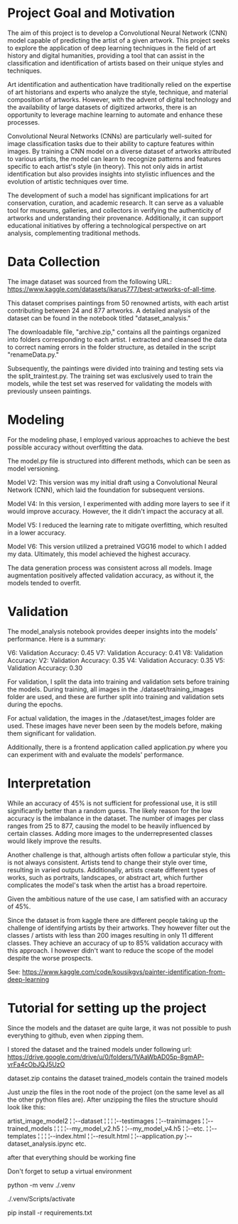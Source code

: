 # Project Goal and Motivation

The aim of this project is to develop a Convolutional Neural Network (CNN) model capable of predicting the artist of a given artwork. 
This project seeks to explore the application of deep learning techniques in the field of art history and digital humanities, 
providing a tool that can assist in the classification and identification of artists based on their unique styles and techniques.

Art identification and authentication have traditionally relied on the expertise of art historians and experts who analyze the style, 
technique, and material composition of artworks. However, with the advent of digital technology and the availability of large datasets of digitized artworks, 
there is an opportunity to leverage machine learning to automate and enhance these processes.

Convolutional Neural Networks (CNNs) are particularly well-suited for image classification tasks due to their ability to capture features within images. 
By training a CNN model on a diverse dataset of artworks attributed to various artists, the model can learn to recognize patterns and features specific to each artist's style (in theory). 
This not only aids in artist identification but also provides insights into stylistic influences and the evolution of artistic techniques over time.

The development of such a model has significant implications for art conservation, curation, and academic research. 
It can serve as a valuable tool for museums, galleries, and collectors in verifying the authenticity of artworks and understanding their provenance. 
Additionally, it can support educational initiatives by offering a technological perspective on art analysis, complementing traditional methods.

# Data Collection 

The image dataset was sourced from the following URL: https://www.kaggle.com/datasets/ikarus777/best-artworks-of-all-time.

This dataset comprises paintings from 50 renowned artists, with each artist contributing between 24 and 877 artworks. A detailed analysis of the dataset can be found in the notebook titled "dataset_analysis."

The downloadable file, "archive.zip," contains all the paintings organized into folders corresponding to each artist. I extracted and cleansed the data to correct naming errors in the folder structure, as detailed in the script "renameData.py."

Subsequently, the paintings were divided into training and testing sets via the split_traintest.py. The training set was exclusively used to train the models, while the test set was reserved for validating the models with previously unseen paintings.

# Modeling

For the modeling phase, I employed various approaches to achieve the best possible accuracy without overfitting the data.

The model.py file is structured into different methods, which can be seen as model versioning.

Model V2: This version was my initial draft using a Convolutional Neural Network (CNN), which laid the foundation for subsequent versions.

Model V4: In this version, I experimented with adding more layers to see if it would improve accuracy. However, the it didn't impact the accuracy at all.

Model V5: I reduced the learning rate to mitigate overfitting, which resulted in a lower accuracy.

Model V6: This version utilized a pretrained VGG16 model to which I added my data. Ultimately, this model achieved the highest accuracy.

The data generation process was consistent across all models. Image augmentation positively affected validation accuracy, as without it, the models tended to overfit.

# Validation

The model_analysis notebook provides deeper insights into the models' performance. Here is a summary:

V6: Validation Accuracy: 0.45
V7: Validation Accuracy: 0.41
V8: Validation Accuracy: 
V2: Validation Accuracy: 0.35
V4: Validation Accuracy: 0.35
V5: Validation Accuracy: 0.30

For validation, I split the data into training and validation sets before training the models. During training, all images in the ./dataset/training_images folder are used, and these are further split into training and validation sets during the epochs.

For actual validation, the images in the ./dataset/test_images folder are used. These images have never been seen by the models before, making them significant for validation.

Additionally, there is a frontend application called application.py where you can experiment with and evaluate the models' performance.

# Interpretation

While an accuracy of 45% is not sufficient for professional use, it is still significantly better than a random guess. The likely reason for the low accuracy is the imbalance in the dataset. The number of images per class ranges from 25 to 877, causing the model to be heavily influenced by certain classes. Adding more images to the underrepresented classes would likely improve the results.

Another challenge is that, although artists often follow a particular style, this is not always consistent. Artists tend to change their style over time, resulting in varied outputs. Additionally, artists create different types of works, such as portraits, landscapes, or abstract art, which further complicates the model's task when the artist has a broad repertoire.

Given the ambitious nature of the use case, I am satisfied with an accuracy of 45%.

Since the dataset is from kaggle there are different people taking up the challenge of identifying artists by their artworks. They however filter out the classes / artists with less than 200 images resulting in only 11 different classes. They achieve an accuracy of up to 85% validation accuracy with this approach. I however didn't want to reduce the scope of the model despite the worse prospects.

See: https://www.kaggle.com/code/kousikgvs/painter-identification-from-deep-learning

# Tutorial for setting up the project

Since the models and the dataset are quite large, it was not possible to push everything to github, even when zipping them.

I stored the dataset and the trained models under following url: 
https://drive.google.com/drive/u/0/folders/1VAaWbAD05p-8gmAP-vrFa4cObJQJ5UzO

dataset.zip contains the dataset
trained_models contain the trained models

Just unzip the files in the root node of the project (on the same level as all the other python files are). After unzipping the files the structure should look like this:

artist_image_model2
¦
¦--dataset
¦  ¦
¦  ¦--testimages
¦  ¦--trainimages
¦
¦--trained_models
¦  ¦
¦  ¦--my_model_v2.h5
¦  ¦--my_model_v4.h5
¦  ¦--etc.
¦
¦--templates
¦  ¦
¦  ¦--index.html
¦  ¦--result.html
¦
¦--application.py
¦--dataset_analysis.ipync
etc.

after that everything should be working fine

Don't forget to setup a virtual environment

python -m venv ./.venv

./.venv/Scripts/activate

pip install -r requirements.txt